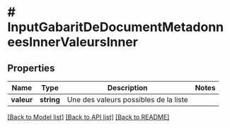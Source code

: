 # # InputGabaritDeDocumentMetadonneesInnerValeursInner

## Properties

Name | Type | Description | Notes
------------ | ------------- | ------------- | -------------
**valeur** | **string** | Une des valeurs possibles de la liste |

[[Back to Model list]](../../README.md#models) [[Back to API list]](../../README.md#endpoints) [[Back to README]](../../README.md)
